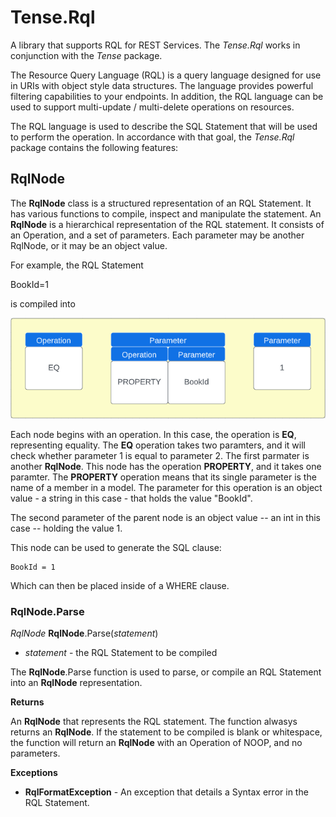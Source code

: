 # Tense.Rql #
A library that supports RQL for REST Services. The *Tense.Rql* works in conjunction with the *Tense* package. 

The Resource Query Language (RQL) is a query language designed for use in URIs with object style data structures. The language provides powerful filtering capabilities to your endpoints. In addition, the RQL language can be used to support multi-update / multi-delete operations on resources.

The RQL language is used to describe the SQL Statement that will be used to perform the operation. In accordance with that goal, the *Tense.Rql* package contains the following features:

## RqlNode ##
The **RqlNode** class is a structured representation of an RQL Statement. It has various functions to compile, inspect and manipulate the statement. An **RqlNode** is a hierarchical representation of the RQL statement. It consists of an Operation, and a set of parameters. Each parameter may be another RqlNode, or it may be an object value.

For example, the RQL Statement

BookId=1

is compiled into

![alt text](https://github.com/mzuniga58/Tense.Rql/blob/main/Images/RqlNode1.png "RqlNode")

Each node begins with an operation. In this case, the operation is **EQ**, representing equality. The **EQ** operation takes two paramters, and it will check whether parameter 1 is equal to parameter 2. The first parmater is another **RqlNode**. This node has the operation **PROPERTY**, and it takes one paramter. The **PROPERTY** operation means that its single parameter is the name of a member in a model. The parameter for this operation is an object value - a string in this case - that holds the value "BookId".

The second parameter of the parent node is an object value -- an int in this case -- holding the value 1.

This node can be used to generate the SQL clause:

```
BookId = 1
```

Which can then be placed inside of a WHERE clause.

### RqlNode.Parse ###

*RqlNode* **RqlNode**.Parse(*statement*)

- *statement* - the RQL Statement to be compiled

The **RqlNode**.Parse function is used to parse, or compile an RQL Statement into an **RqlNode** representation.

**Returns**

An **RqlNode** that represents the RQL statement. The function alwasys returns an **RqlNode**. If the statement to be compiled is blank or whitespace, the function will return an **RqlNode** with an Operation of NOOP, and no parameters.

**Exceptions**

- **RqlFormatException** - An exception that details a Syntax error in the RQL Statement.

